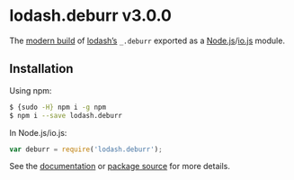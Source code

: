 # lodash.deburr v3.0.0

The [modern build](https://github.com/lodash/lodash/wiki/Build-Differences) of [lodash’s](https://lodash.com/) `_.deburr` exported as a [Node.js](http://nodejs.org/)/[io.js](https://iojs.org/) module.

## Installation

Using npm:

```bash
$ {sudo -H} npm i -g npm
$ npm i --save lodash.deburr
```

In Node.js/io.js:

```js
var deburr = require('lodash.deburr');
```

See the [documentation](https://lodash.com/docs#deburr) or [package source](https://github.com/lodash/lodash/blob/3.0.0-npm-packages/lodash.deburr) for more details.
